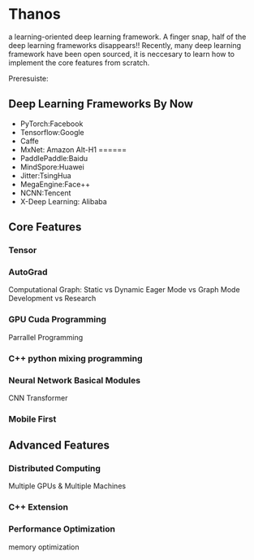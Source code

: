 # Thanos
a learning-oriented deep learning framework. A finger snap, half of the deep learning frameworks disappears!!
Recently, many deep learning framework have been open sourced, it is neccesary to learn how to implement the core features from scratch.

Preresuiste:


## Deep Learning Frameworks By Now
* PyTorch:Facebook
* Tensorflow:Google
* Caffe
* MxNet: Amazon
Alt-H1
======
* PaddlePaddle:Baidu
* MindSpore:Huawei
* Jitter:TsingHua
* MegaEngine:Face++
* NCNN:Tencent
* X-Deep Learning: Alibaba



##  Core Features
### Tensor

### AutoGrad
Computational Graph: 
Static vs Dynamic
Eager Mode vs Graph Mode
Development vs Research

### GPU Cuda Programming
Parrallel Programming

### C++ python mixing programming

### Neural Network Basical Modules
CNN
Transformer


### Mobile First

## Advanced Features
### Distributed Computing
Multiple GPUs & Multiple Machines

### C++ Extension

### Performance Optimization
memory optimization

